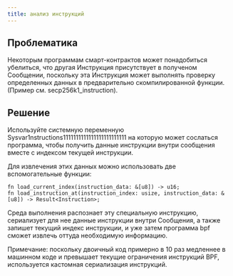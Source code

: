 ```yaml
---
title: анализ инструкций
---
```


## Проблематика

Некоторым программам смарт-контрактов может понадобиться убелиться, что другая Инструкция присутствует в полученом Сообщении, поскольку эта Инструкция может выполнять проверку определенных данных в предварительно скомпилированной функции. (Пример см. secp256k1\_instruction).

## Решение

Используйте системную переменную Sysvar1nstructions1111111111111111111111111 на которую может сослаться программа, чтобы получить данные инструкции внутри сообщения вместе с индексом текущей инструкции.

Для извлечения этих данных можно использовать две вспомогательные функции:

```
fn load_current_index(instruction_data: &[u8]) -> u16;
fn load_instruction_at(instruction_index: usize, instruction_data: &[u8]) -> Result<Instruction>;
```

Среда выполнения распознает эту специальную инструкцию, сериализует для нее данные инструкции внутри Сообщения, а также запишет текущий индекс инструкции, и уже затем программа bpf сможет извлечь оттуда необходимую информацию.

Примечание: поскольку двоичный код примерно в 10 раз медленнее в машинном коде и превышает текущие ограничения инструкций BPF, используется кастомная сериализация инструкций.
